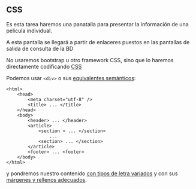 ## CSS

Es esta tarea haremos una panatalla para presentar la información de una pelicula individual.

A esta pantalla se llegará a partir de enlaceres puestos en las pantallas de salida de consulta de la BD

No usaremos bootstrap u otro framework CSS, sino que lo haremos directamente codificando [CSS](https://developer.mozilla.org/en-US/docs/Learn/CSS/Introduction_to_CSS		)

Podemos usar `<div>` o sus [equivalentes semánticos](https://www.templatemonster.com/blog/html5-semantics-elements-replace-div-tag/):

    <html>
    	<head>
    		<meta charset="utf-8" />
    		<title> ... </title>
    	</head>
    	<body>
    		<header> ... </header>
    		<article>
    			<section > ... </section>
    				...
    			<section> ... </section>
    		</article>
    		<footer> ... <footer>
    	</body>
    </html>

y pondremos nuestro contenido [con tipos de letra variados](https://developer.mozilla.org/en-US/docs/Learn/CSS/Styling_text/Fundamentals) y con sus [márgenes y rellenos adecuados](https://developer.mozilla.org/en-US/docs/Learn/CSS/Styling_boxes).

